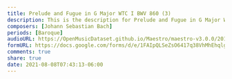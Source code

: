 ```yaml
---
title: Prelude and Fugue in G Major WTC I BWV 860 (3)
description: This is the description for Prelude and Fugue in G Major WTC I BWV 860 by Johann Sebastian Bach
composers: [Johann Sebastian Bach]
periods: [Baroque]
audioURL: https://OpenMusicDataset.github.io/Maestro/maestro-v3.0.0/2017/MIDI-Unprocessed_057_PIANO057_MID--AUDIO-split_07-07-17_Piano-e_1-07_wav--1.midi
formURL: https://docs.google.com/forms/d/e/1FAIpQLSeZsO6417q38VhMhEhqlgruqMEa7tmpIi83fQBUtKkFSoGztQ/viewform
comments: true
share: true
date: 2021-08-08T07:43:13-06:00
---
```

